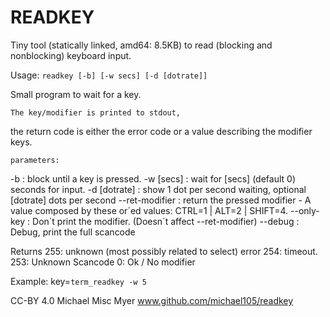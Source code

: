 READKEY
=======

Tiny tool (statically linked, amd64: 8.5KB) to read (blocking and nonblocking) keyboard input.


Usage: `readkey [-b] [-w secs] [-d [dotrate]]`

Small program to wait for a key.

    The key/modifier is printed to stdout,
the return code is either the error code or
a value describing the modifier keys.

    parameters:
-b             : block until a key is pressed.
-w [secs]      : wait for [secs] (default 0) seconds for input.
-d [dotrate]   : show 1 dot per second waiting, optional [dotrate] dots per second
--ret-modifier : return the pressed modifier - A value composed by these or´ed values: CTRL=1 | ALT=2 | SHIFT=4.
--only-key     : Don´t print the modifier. (Doesn´t affect --ret-modifier)
--debug        : Debug, print the full scancode

Returns 255: unknown (most possibly related to select) error
        254: timeout.
        253: Unknown Scancode
          0: Ok / No modifier

Example: key=`term_readkey -w 5`


CC-BY 4.0 
Michael Misc Myer www.github.com/michael105/readkey
